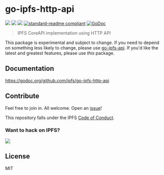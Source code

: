 # go-ipfs-http-api

[![](https://img.shields.io/badge/made%20by-Protocol%20Labs-blue.svg?style=flat-square)](http://ipn.io)
[![](https://img.shields.io/badge/project-IPFS-blue.svg?style=flat-square)](http://ipfs.io/)
[![](https://img.shields.io/badge/freenode-%23ipfs-blue.svg?style=flat-square)](http://webchat.freenode.net/?channels=%23ipfs)
[![standard-readme compliant](https://img.shields.io/badge/standard--readme-OK-green.svg?style=flat-square)](https://github.com/RichardLitt/standard-readme)
[![GoDoc](https://godoc.org/github.com/ipfs/go-ipfs-http-api?status.svg)](https://godoc.org/github.com/ipfs/go-ipfs-http-api)

> IPFS CoreAPI implementation using HTTP API

This package is experimental and subject to change. If you need to depend on
something less likely to change, please use
[go-ipfs-api](https://github.com/ipfs/go-ipfs-api). If you'd like the latest and
greatest features, please use _this_ package.

## Documentation

https://godoc.org/github.com/ipfs/go-ipfs-http-api

## Contribute

Feel free to join in. All welcome. Open an [issue](https://github.com/ipfs/go-ipfs-http-api/issues)!

This repository falls under the IPFS [Code of Conduct](https://github.com/ipfs/community/blob/master/code-of-conduct.md).

### Want to hack on IPFS?

[![](https://cdn.rawgit.com/jbenet/contribute-ipfs-gif/master/img/contribute.gif)](https://github.com/ipfs/community/blob/master/CONTRIBUTING.md)

## License

MIT
